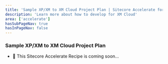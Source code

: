 ```yaml
---
title: 'Sample XP/XM to XM Cloud Project Plan | Sitecore Accelerate for partners'
description: 'Learn more about how to develop for XM Cloud'
area: ['accelerate']
hasSubPageNav: true
hasInPageNav: false
---
```


### Sample XP/XM to XM Cloud Project Plan

- 🚀 This Sitecore Accelerate Recipe is coming soon...

